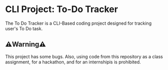 # CLI Project: To-Do Tracker
The To Do Tracker is a CLI-Based coding project designed for tracking user's To Do task.

## ⚠️Warning⚠️
This project has some bugs. Also, using code from this repository as a class assignment, for a hackathon, and for an internshipis is prohibited.
